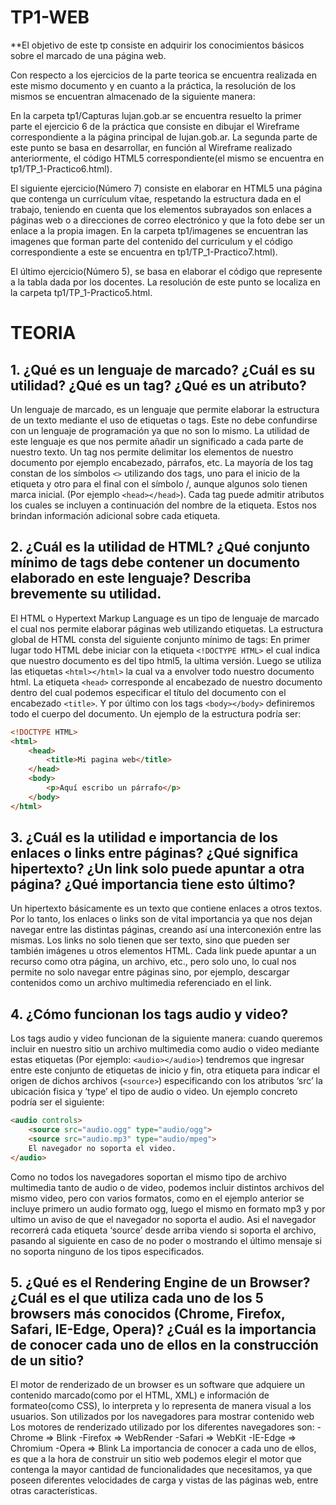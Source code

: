 # TP1-WEB

**El objetivo de este tp consiste en adquirir los conocimientos básicos sobre el marcado de una página web.

Con respecto a los ejercicios de la parte teorica se encuentra realizada en este mismo documento y en cuanto a la práctica, la resolución de los mismos se encuentran almacenado de la siguiente manera:

En la carpeta tp1/Capturas lujan.gob.ar se encuentra resuelto la primer parte el ejercicio 6 de la práctica que consiste en dibujar el Wireframe correspondiente a la página principal de lujan.gob.ar. La segunda parte de este punto se basa en desarrollar, en función al Wireframe realizado anteriormente, el código HTML5 correspondiente(el mismo se encuentra en tp1/TP_1-Practico6.html).

El siguiente ejercicio(Número 7) consiste en elaborar en HTML5 una página que contenga un currículum vítae, respetando la estructura dada en el trabajo, teniendo en cuenta que los elementos subrayados son enlaces a páginas web o a direcciones de correo electrónico y que la foto debe ser un enlace a la propia imagen. En la carpeta tp1/imagenes se encuentran las imagenes que forman parte del contenido del curriculum y el código correspondiente a este se encuentra en tp1/TP_1-Practico7.html).

El último ejercicio(Número 5), se basa en elaborar el código que represente a la tabla dada por los docentes. La resolución de este punto se localiza en la carpeta tp1/TP_1-Practico5.html.



# TEORIA
## 1. ¿Qué es un lenguaje de marcado? ¿Cuál es su utilidad? ¿Qué es un tag? ¿Qué es un atributo?
Un lenguaje de marcado, es un lenguaje que permite elaborar la estructura de un texto mediante el uso de etiquetas o tags. Este no debe confundirse con un lenguaje de programación ya que no son lo mismo. 
La utilidad de este lenguaje es que nos permite añadir un significado a cada parte de nuestro texto.
Un tag nos permite delimitar los elementos de nuestro documento por ejemplo encabezado, párrafos, etc. La mayoría de los tag constan de los símbolos `<>` utilizando dos tags, uno para el inicio de la etiqueta y otro para el final con el símbolo /, aunque algunos solo tienen marca inicial. (Por ejemplo `<head></head>`). Cada tag puede admitir atributos los cuales se incluyen a continuación del nombre de la etiqueta. Estos nos brindan información adicional sobre cada etiqueta.

## 2. ¿Cuál es la utilidad de HTML?  ¿Qué conjunto mínimo de tags debe contener un documento elaborado en este lenguaje? Describa brevemente su utilidad.
El HTML o Hypertext Markup Language es un tipo de lenguaje de marcado el cual nos permite elaborar páginas web utilizando etiquetas. 
La estructura global de HTML consta del siguiente conjunto mínimo de tags:
En primer lugar todo HTML debe iniciar con la etiqueta `<!DOCTYPE HTML>` el cual indica que nuestro documento es del tipo html5, la ultima versión.
Luego se utiliza las etiquetas `<html></html>` la cual va a envolver todo nuestro documento html.
La etiqueta `<head>` corresponde al encabezado de nuestro documento dentro del cual podemos especificar el título del documento con el encabezado `<title>`.
Y por último con los tags `<body></body>` definiremos todo el cuerpo del documento.
Un ejemplo de la estructura podría ser:

```html
<!DOCTYPE HTML>
<html>
	<head>
		<title>Mi pagina web</title>
	</head>
	<body>
		<p>Aquí escribo un párrafo</p>
	</body>
</html>
```

## 3. ¿Cuál es la utilidad e importancia de los enlaces o links entre páginas? ¿Qué significa hipertexto? ¿Un link solo puede apuntar a otra página? ¿Qué importancia tiene esto último?
Un hipertexto básicamente es un texto que contiene enlaces a otros textos. Por lo tanto, los enlaces o links son de vital importancia ya que nos dejan navegar entre las distintas páginas, creando así una interconexión entre las mismas. Los links no solo tienen que ser texto, sino que pueden ser también imágenes u otros elementos HTML. Cada link puede apuntar a un recurso como otra página, un archivo, etc., pero solo uno, lo cual nos permite no solo navegar entre páginas sino, por ejemplo, descargar contenidos como un archivo multimedia referenciado en el link.

## 4. ¿Cómo funcionan los tags audio y video?
Los tags audio y video funcionan de la siguiente manera: cuando queremos incluir en nuestro sitio un archivo multimedia como audio o video mediante estas etiquetas (Por ejemplo: `<audio></audio>`) tendremos que ingresar entre este conjunto de etiquetas de inicio y fin, otra etiqueta para indicar el origen de dichos archivos (`<source>`) especificando con los atributos ‘src’ la ubicación fisica y ‘type’ el tipo de audio o video. Un ejemplo concreto podría ser el siguiente:


```html
<audio controls>
 	<source src="audio.ogg" type="audio/ogg">
 	<source src="audio.mp3" type="audio/mpeg">
	El navegador no soporta el video.
</audio>
```

Como no todos los navegadores soportan el mismo tipo de archivo multimedia tanto de audio o de video, podemos incluir distintos archivos del mismo video, pero con varios formatos, como en el ejemplo anterior se incluye primero un audio formato ogg, luego el mismo en formato mp3 y por ultimo un aviso de que el navegador no soporta el audio. Asi el navegador recorrerá cada etiqueta ‘source’ desde arriba viendo si soporta el archivo, pasando al siguiente en caso de no poder o mostrando el último mensaje si no soporta ninguno de los tipos especificados.

## 5. ¿Qué es el Rendering Engine de un Browser? ¿Cuál es el que utiliza cada uno de los 5 browsers más conocidos (Chrome, Firefox, Safari, IE-Edge, Opera)? ¿Cuál es la importancia de conocer cada uno de ellos en la construcción de un sitio?
El motor de renderizado de un browser es un software que adquiere un contenido marcado(como por el HTML, XML) e información de formateo(como CSS), lo interpreta y lo representa de manera visual a los usuarios. Son utilizados por los navegadores para mostrar contenido web  
Los motores de renderizado utilizado por los diferentes navegadores son:
-Chrome => Blink
-Firefox => WebRender
-Safari => WebKit
-IE-Edge => Chromium
-Opera => Blink
La importancia de conocer a cada uno de ellos, es que a la hora de construir un sitio web podemos elegir el motor que contenga la mayor cantidad de funcionalidades que necesitamos, ya que poseen diferentes velocidades de carga y vistas de las páginas web, entre otras características.

